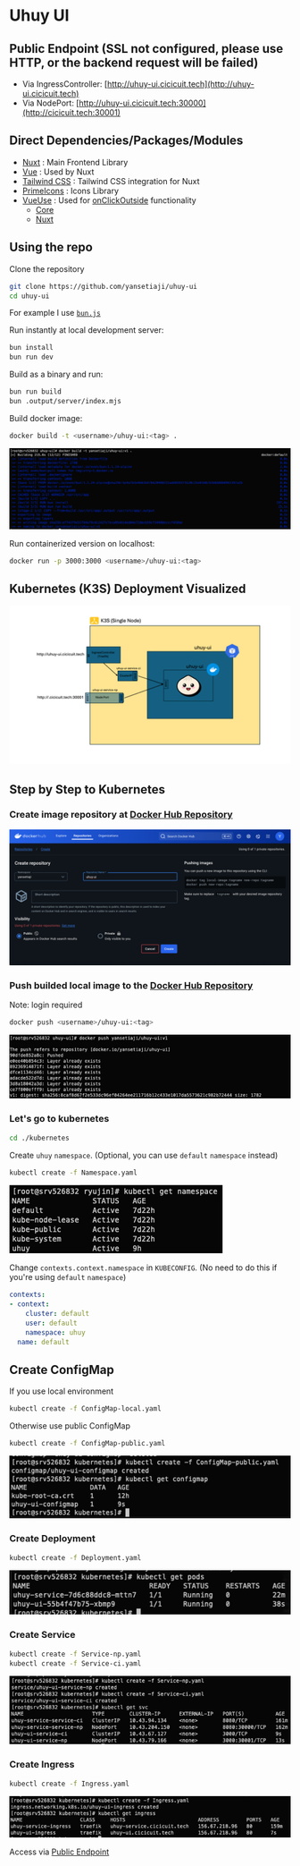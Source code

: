 # Uhuy UI

## Public Endpoint (SSL not configured, please use HTTP, or the backend request will be failed)

- Via IngressController: [http://uhuy-ui.cicicuit.tech](http://uhuy-ui.cicicuit.tech)
- Via NodePort: [http://uhuy-ui.cicicuit.tech:30000](http://cicicuit.tech:30001)

## Direct Dependencies/Packages/Modules

- [Nuxt](https://www.npmjs.com/package/nuxt) : Main Frontend Library
- [Vue](https://www.npmjs.com/package/vue) : Used by Nuxt
- [Tailwind CSS](https://www.npmjs.com/package/@nuxtjs/tailwindcss) : Tailwind CSS integration for Nuxt
- [PrimeIcons](https://www.npmjs.com/package/primeicons) : Icons Library
- [VueUse](https://vueuse.org/) : Used for [onClickOutside](https://vueuse.org/core/onClickOutside/) functionality
  - [Core](@vueuse/core)
  - [Nuxt](https://www.npmjs.com/package/@vueuse/nuxt)

## Using the repo

Clone the repository

```bash
git clone https://github.com/yansetiaji/uhuy-ui
cd uhuy-ui
```

For example I use [`bun.js`](https://bun.sh/)

Run instantly at local development server:

```bash
bun install
bun run dev
```

Build as a binary and run:

```bash
bun run build
bun .output/server/index.mjs
```

Build docker image:

```bash
docker build -t <username>/uhuy-ui:<tag> .
```

![Build uhuy-ui](./docs-assets/build_uhuy-ui.png)

Run containerized version on localhost:

```bash
docker run -p 3000:3000 <username>/uhuy-ui:<tag>
```

## Kubernetes (K3S) Deployment Visualized

![K3S Bun](./docs-assets/k3s_bun.png)

## Step by Step to Kubernetes

### Create image repository at [Docker Hub Repository](https://hub.docker.com)

![Create yansetiaji/uhuy-ui repo](./docs-assets/create_docker_repo_uhuy-ui.png)

### Push builded local image to the [Docker Hub Repository](https://hub.docker.com)

Note: login required

```bash
docker push <username>/uhuy-ui:<tag>
```

![Docker push uhuy-service](./docs-assets/push_uhuy-ui.png)

### Let's go to kubernetes

```bash
cd ./kubernetes
```

Create `uhuy` `namespace`. (Optional, you can use `default` `namespace` instead)

```bash
kubectl create -f Namespace.yaml
```

![kubectl get namespace](./docs-assets/ss_namespace.png)

Change `contexts.context.namespace` in `KUBECONFIG`. (No need to do this if you're using `default` `namespace`)

```yaml
contexts:
- context:
    cluster: default
    user: default
    namespace: uhuy
  name: default
```

## Create ConfigMap

If you use local environment

```bash
kubectl create -f ConfigMap-local.yaml
```

Otherwise use public ConfigMap

```bash
kubectl create -f ConfigMap-public.yaml
```
![kube configmap](./docs-assets/kube_configmap.png)



### Create Deployment

```bash
kubectl create -f Deployment.yaml
```

![kube deployment](./docs-assets/kube_deployment.png)

### Create Service

```bash
kubectl create -f Service-np.yaml
kubectl create -f Service-ci.yaml
```

![kube svc](./docs-assets/kube_svc.png)

### Create Ingress

```bash
kubectl create -f Ingress.yaml
```

![kube svc](./docs-assets/kube_ingress.png)

Access via [Public Endpoint](#public-endpoint)
